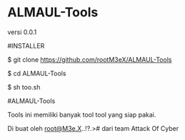 # ALMAUL-Tools
versi 0.0.1


#INSTALLER




$ git clone https://github.com/rootM3eX/ALMAUL-Tools

$ cd ALMAUL-Tools

$ sh too.sh




#ALMAUL-Tools



Tools ini memiliki banyak tool tool yang siap pakai. 


Di buat oleh root@M3e.X..!?.># dari team Attack Of Cyber 
